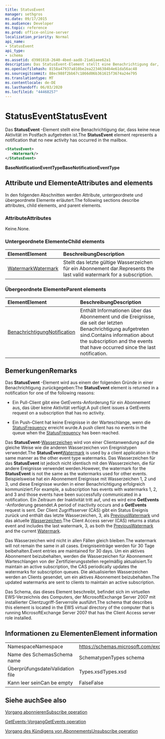 ```yaml
---
title: StatusEvent
manager: sethgros
ms.date: 09/17/2015
ms.audience: Developer
ms.topic: reference
ms.prod: office-online-server
localization_priority: Normal
api_name:
- StatusEvent
api_type:
- schema
ms.assetid: d3901818-2640-4bed-aad8-21a61aee62a1
description: Das StatusEvent-Element stellt eine Benachrichtigung dar, dass keine neue Aktivität im Postfach aufgetreten ist.
ms.openlocfilehash: 8158a47937a810be2ea22346384b4e61da56ac48
ms.sourcegitcommit: 88ec988f2bb67c1866d06b361615f3674a24e795
ms.translationtype: MT
ms.contentlocale: de-DE
ms.lasthandoff: 06/03/2020
ms.locfileid: "44468257"
---
```

# <a name="statusevent"></a><span data-ttu-id="bd8b5-103">StatusEvent</span><span class="sxs-lookup"><span data-stu-id="bd8b5-103">StatusEvent</span></span>

<span data-ttu-id="bd8b5-104">Das **StatusEvent** -Element stellt eine Benachrichtigung dar, dass keine neue Aktivität im Postfach aufgetreten ist.</span><span class="sxs-lookup"><span data-stu-id="bd8b5-104">The **StatusEvent** element represents a notification that no new activity has occurred in the mailbox.</span></span> 
  
```xml
<StatusEvent>
   <Watermark/>
</StatusEvent>
```

 <span data-ttu-id="bd8b5-105">**BaseNotificationEventType**</span><span class="sxs-lookup"><span data-stu-id="bd8b5-105">**BaseNotificationEventType**</span></span>
## <a name="attributes-and-elements"></a><span data-ttu-id="bd8b5-106">Attribute und Elemente</span><span class="sxs-lookup"><span data-stu-id="bd8b5-106">Attributes and elements</span></span>

<span data-ttu-id="bd8b5-107">In den folgenden Abschnitten werden Attribute, untergeordnete und übergeordnete Elemente erläutert.</span><span class="sxs-lookup"><span data-stu-id="bd8b5-107">The following sections describe attributes, child elements, and parent elements.</span></span>
  
### <a name="attributes"></a><span data-ttu-id="bd8b5-108">Attribute</span><span class="sxs-lookup"><span data-stu-id="bd8b5-108">Attributes</span></span>

<span data-ttu-id="bd8b5-109">Keine.</span><span class="sxs-lookup"><span data-stu-id="bd8b5-109">None.</span></span>
  
### <a name="child-elements"></a><span data-ttu-id="bd8b5-110">Untergeordnete Elemente</span><span class="sxs-lookup"><span data-stu-id="bd8b5-110">Child elements</span></span>

|<span data-ttu-id="bd8b5-111">**Element**</span><span class="sxs-lookup"><span data-stu-id="bd8b5-111">**Element**</span></span>|<span data-ttu-id="bd8b5-112">**Beschreibung**</span><span class="sxs-lookup"><span data-stu-id="bd8b5-112">**Description**</span></span>|
|:-----|:-----|
|[<span data-ttu-id="bd8b5-113">Watermark</span><span class="sxs-lookup"><span data-stu-id="bd8b5-113">Watermark</span></span>](watermark.md) <br/> |<span data-ttu-id="bd8b5-114">Stellt das letzte gültige Wasserzeichen für ein Abonnement dar.</span><span class="sxs-lookup"><span data-stu-id="bd8b5-114">Represents the last valid watermark for a subscription.</span></span>  <br/> |
   
### <a name="parent-elements"></a><span data-ttu-id="bd8b5-115">Übergeordnete Elemente</span><span class="sxs-lookup"><span data-stu-id="bd8b5-115">Parent elements</span></span>

|<span data-ttu-id="bd8b5-116">**Element**</span><span class="sxs-lookup"><span data-stu-id="bd8b5-116">**Element**</span></span>|<span data-ttu-id="bd8b5-117">**Beschreibung**</span><span class="sxs-lookup"><span data-stu-id="bd8b5-117">**Description**</span></span>|
|:-----|:-----|
|[<span data-ttu-id="bd8b5-118">Benachrichtigung</span><span class="sxs-lookup"><span data-stu-id="bd8b5-118">Notification</span></span>](notification-ex15websvcsotherref.md) <br/> |<span data-ttu-id="bd8b5-119">Enthält Informationen über das Abonnement und die Ereignisse, die seit der letzten Benachrichtigung aufgetreten sind.</span><span class="sxs-lookup"><span data-stu-id="bd8b5-119">Contains information about the subscription and the events that have occurred since the last notification.</span></span>  <br/> |
   
## <a name="remarks"></a><span data-ttu-id="bd8b5-120">Bemerkungen</span><span class="sxs-lookup"><span data-stu-id="bd8b5-120">Remarks</span></span>

<span data-ttu-id="bd8b5-121">Das **StatusEvent** -Element wird aus einem der folgenden Gründe in einer Benachrichtigung zurückgegeben:</span><span class="sxs-lookup"><span data-stu-id="bd8b5-121">The **StatusEvent** element is returned in a notification for one of the following reasons:</span></span> 
  
- <span data-ttu-id="bd8b5-122">Ein Pull-Client gibt eine GetEvents-Anforderung für ein Abonnement aus, das über keine Aktivität verfügt.</span><span class="sxs-lookup"><span data-stu-id="bd8b5-122">A pull client issues a GetEvents request on a subscription that has no activity.</span></span>
    
- <span data-ttu-id="bd8b5-123">Ein Push-Client hat keine Ereignisse in der Warteschlange, wenn die [StatusFrequency](statusfrequency.md) erreicht wurde.</span><span class="sxs-lookup"><span data-stu-id="bd8b5-123">A push client has no events in the queue when the [StatusFrequency](statusfrequency.md) has been reached.</span></span> 
    
<span data-ttu-id="bd8b5-124">Das **StatusEvent**-[Wasserzeichen](watermark.md) wird von einer Clientanwendung auf die gleiche Weise wie die anderen Wasserzeichen von Ereignistypen verwendet.</span><span class="sxs-lookup"><span data-stu-id="bd8b5-124">The **StatusEvent**[Watermark](watermark.md) is used by a client application in the same manner as the other event type watermarks.</span></span> <span data-ttu-id="bd8b5-125">Das Wasserzeichen für das **StatusEvent** ist jedoch nicht identisch mit den Wasserzeichen, die für andere Ereignisse verwendet werden.</span><span class="sxs-lookup"><span data-stu-id="bd8b5-125">However, the watermark for the **StatusEvent** is not the same as the watermarks used for other events.</span></span> <span data-ttu-id="bd8b5-126">Beispielsweise hat ein Abonnement Ereignisse mit Wasserzeichen 1, 2 und 3, und diese Ereignisse wurden in einer Benachrichtigung erfolgreich kommuniziert.</span><span class="sxs-lookup"><span data-stu-id="bd8b5-126">For example, a subscription has events with watermarks 1, 2, and 3 and those events have been successfully communicated in a notification.</span></span> <span data-ttu-id="bd8b5-127">Ein Zeitraum der Inaktivität tritt auf, und es wird eine **GetEvents** -Anforderung gesendet.</span><span class="sxs-lookup"><span data-stu-id="bd8b5-127">A period of inactivity occurs and a **GetEvents** request is sent.</span></span> <span data-ttu-id="bd8b5-128">Der Client Zugriffsserver (CAS) gibt ein Status Ereignis zurück und enthält das letzte Wasserzeichen, 3, als [PreviousWatermark](previouswatermark.md) und das aktuelle [Wasserzeichen](watermark.md).</span><span class="sxs-lookup"><span data-stu-id="bd8b5-128">The Client Access server (CAS) returns a status event and includes the last watermark, 3, as both the [PreviousWatermark](previouswatermark.md) and the current [Watermark](watermark.md).</span></span>
  
<span data-ttu-id="bd8b5-129">Das Wasserzeichen wird nicht in allen Fällen gleich bleiben.</span><span class="sxs-lookup"><span data-stu-id="bd8b5-129">The watermark will not remain the same in all cases.</span></span> <span data-ttu-id="bd8b5-130">Ereigniseinträge werden für 30 Tage beibehalten.</span><span class="sxs-lookup"><span data-stu-id="bd8b5-130">Event entries are maintained for 30 days.</span></span> <span data-ttu-id="bd8b5-131">Um ein aktives Abonnement beizubehalten, werden die Wasserzeichen für Abonnement Warteschlangen von der Zertifizierungsstellen regelmäßig aktualisiert.</span><span class="sxs-lookup"><span data-stu-id="bd8b5-131">To maintain an active subscription, the CAS periodically updates the watermarks for subscription queues.</span></span> <span data-ttu-id="bd8b5-132">Die aktualisierten Wasserzeichen werden an Clients gesendet, um ein aktives Abonnement beizubehalten.</span><span class="sxs-lookup"><span data-stu-id="bd8b5-132">The updated watermarks are sent to clients to maintain an active subscription.</span></span>
  
<span data-ttu-id="bd8b5-133">Das Schema, das dieses Element beschreibt, befindet sich im virtuellen EWS-Verzeichnis des Computers, der MicrosoftExchange Server 2007 mit installierter Clientzugriff-Serverrolle ausführt.</span><span class="sxs-lookup"><span data-stu-id="bd8b5-133">The schema that describes this element is located in the EWS virtual directory of the computer that is running MicrosoftExchange Server 2007 that has the Client Access server role installed.</span></span>
  
## <a name="element-information"></a><span data-ttu-id="bd8b5-134">Informationen zu Elementen</span><span class="sxs-lookup"><span data-stu-id="bd8b5-134">Element information</span></span>

|||
|:-----|:-----|
|<span data-ttu-id="bd8b5-135">Namespace</span><span class="sxs-lookup"><span data-stu-id="bd8b5-135">Namespace</span></span>  <br/> |https://schemas.microsoft.com/exchange/services/2006/types  <br/> |
|<span data-ttu-id="bd8b5-136">Name des Schemas</span><span class="sxs-lookup"><span data-stu-id="bd8b5-136">Schema name</span></span>  <br/> |<span data-ttu-id="bd8b5-137">Schematypen</span><span class="sxs-lookup"><span data-stu-id="bd8b5-137">Types schema</span></span>  <br/> |
|<span data-ttu-id="bd8b5-138">Überprüfungsdatei</span><span class="sxs-lookup"><span data-stu-id="bd8b5-138">Validation file</span></span>  <br/> |<span data-ttu-id="bd8b5-139">Types.xsd</span><span class="sxs-lookup"><span data-stu-id="bd8b5-139">Types.xsd</span></span>  <br/> |
|<span data-ttu-id="bd8b5-140">Kann leer sein</span><span class="sxs-lookup"><span data-stu-id="bd8b5-140">Can be empty</span></span>  <br/> |<span data-ttu-id="bd8b5-141">False</span><span class="sxs-lookup"><span data-stu-id="bd8b5-141">False</span></span>  <br/> |
   
## <a name="see-also"></a><span data-ttu-id="bd8b5-142">Siehe auch</span><span class="sxs-lookup"><span data-stu-id="bd8b5-142">See also</span></span>



[<span data-ttu-id="bd8b5-143">Vorgang abonnieren</span><span class="sxs-lookup"><span data-stu-id="bd8b5-143">Subscribe operation</span></span>](subscribe-operation.md)
  
[<span data-ttu-id="bd8b5-144">GetEvents-Vorgang</span><span class="sxs-lookup"><span data-stu-id="bd8b5-144">GetEvents operation</span></span>](getevents-operation.md)
  
[<span data-ttu-id="bd8b5-145">Vorgang des Kündigens von Abonnements</span><span class="sxs-lookup"><span data-stu-id="bd8b5-145">Unsubscribe operation</span></span>](unsubscribe-operation.md)

